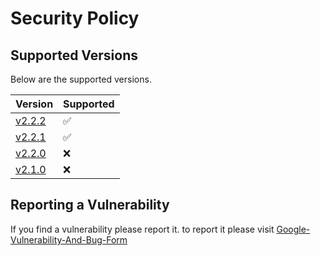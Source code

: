 # Security Policy

## Supported Versions

Below are the supported versions.

| Version | Supported                                                                           |
| ------- | ------------------                                                                  |
| [v2.2.2](https://github.com/Atelloblue/GoogleClone/releases/tag/v2.2.2)  |:white_check_mark:  |
| [v2.2.1](https://github.com/Atelloblue/GoogleClone/releases/tag/v2.2.1)  | :white_check_mark: |
| [v2.2.0](https://github.com/Atelloblue/GoogleClone/releases/tag/v2.2.0)  | :x:                |
| [v2.1.0](https://github.com/Atelloblue/GoogleClone/releases/tag/v2.1.0)  | :x:                |

## Reporting a Vulnerability

If you find a vulnerability please report it.
to report it please visit [Google-Vulnerability-And-Bug-Form](https://atelloblue.github.io/Google-Vulnerability-And-Bug-Form/)
